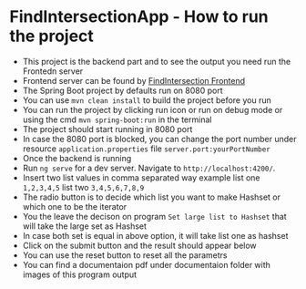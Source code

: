 # FindIntersectionApp - How to run the project
- This project is the backend part and to see the output you need run the Frontedn server
- Frontend server can be found by  [FindIntersection Frontend](https://github.com/RumiAust/FindIntersectionAppUI)
- The Spring Boot project by defaults run on 8080 port
- You can use `mvn clean install` to build the project before you run
- You can run the project by clicking run icon or run on debug mode or using the cmd `mvn spring-boot:run` in the terminal
- The project should start running in 8080 port 
- In case the 8080 port is blocked, you can change the port number under resource `application.properties` file `server.port:yourPortNumber`
- Once the backend is running
- Run `ng serve` for a dev server. Navigate to `http://localhost:4200/`.
- Insert two list values in comma separated way example list one `1,2,3,4,5`  list two `3,4,5,6,7,8,9`
- The radio button is to decide which list you want to make Hashset or which one to be the iterator 
- You the leave the decison on program `Set large list to Hashset` that will take the large set as Hashset
- In case both set is equal in above option, it will take list one as hashset
- Click on the submit button and the result should appear below
- You can use the reset button to reset all the parametrs
- You can find a documentaion pdf under documentaion folder with images of this program output
 
